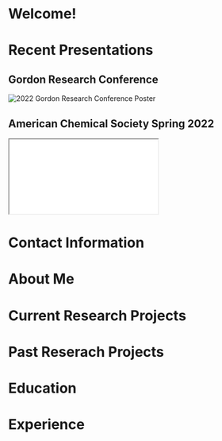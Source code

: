 # Welcome!

# Recent Presentations
## Gordon Research Conference
![2022 Gordon Research Conference Poster](GRC_Summer2022.png)
## American Chemical Society Spring 2022

<iframe src="ACS2022.pdf"> Pesticides in Minnesota’s Surface and Groundwater: Neonicotinoids, Fipronil, and Key Transformation Products. </iframe>

# Contact Information

# About Me

# Current Research Projects

# Past Reserach Projects

# Education

# Experience
